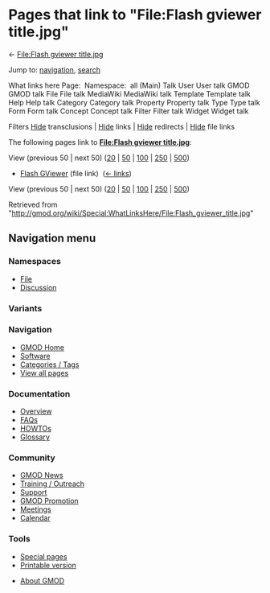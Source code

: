 <div id="mw-page-base" class="noprint">

</div>

<div id="mw-head-base" class="noprint">

</div>

<div id="content" class="mw-body" role="main">

<span id="top"></span>

<div id="mw-js-message" style="display:none;">

</div>



# <span dir="auto">Pages that link to "File:Flash gviewer title.jpg"</span>

<div id="bodyContent">

<div id="contentSub">

← [File:Flash gviewer
title.jpg](/wiki/File:Flash_gviewer_title.jpg "File:Flash gviewer title.jpg")

</div>

<div id="jump-to-nav" class="mw-jump">

Jump to: [navigation](#mw-navigation), [search](#p-search)

</div>

<div id="mw-content-text">

What links here Page:  Namespace:  all (Main) Talk User User talk GMOD
GMOD talk File File talk MediaWiki MediaWiki talk Template Template talk
Help Help talk Category Category talk Property Property talk Type Type
talk Form Form talk Concept Concept talk Filter Filter talk Widget
Widget talk

Filters
[Hide](/mediawiki/index.php?title=Special:WhatLinksHere/File:Flash_gviewer_title.jpg&hidetrans=1 "Special:WhatLinksHere/File:Flash gviewer title.jpg")
transclusions \|
[Hide](/mediawiki/index.php?title=Special:WhatLinksHere/File:Flash_gviewer_title.jpg&hidelinks=1 "Special:WhatLinksHere/File:Flash gviewer title.jpg")
links \|
[Hide](/mediawiki/index.php?title=Special:WhatLinksHere/File:Flash_gviewer_title.jpg&hideredirs=1 "Special:WhatLinksHere/File:Flash gviewer title.jpg")
redirects \|
[Hide](/mediawiki/index.php?title=Special:WhatLinksHere/File:Flash_gviewer_title.jpg&hideimages=1 "Special:WhatLinksHere/File:Flash gviewer title.jpg")
file links

The following pages link to **[File:Flash gviewer
title.jpg](/wiki/File:Flash_gviewer_title.jpg "File:Flash gviewer title.jpg")**:

View (previous 50 \| next 50)
([20](/mediawiki/index.php?title=Special:WhatLinksHere/File:Flash_gviewer_title.jpg&limit=20 "Special:WhatLinksHere/File:Flash gviewer title.jpg")
\|
[50](/mediawiki/index.php?title=Special:WhatLinksHere/File:Flash_gviewer_title.jpg&limit=50 "Special:WhatLinksHere/File:Flash gviewer title.jpg")
\|
[100](/mediawiki/index.php?title=Special:WhatLinksHere/File:Flash_gviewer_title.jpg&limit=100 "Special:WhatLinksHere/File:Flash gviewer title.jpg")
\|
[250](/mediawiki/index.php?title=Special:WhatLinksHere/File:Flash_gviewer_title.jpg&limit=250 "Special:WhatLinksHere/File:Flash gviewer title.jpg")
\|
[500](/mediawiki/index.php?title=Special:WhatLinksHere/File:Flash_gviewer_title.jpg&limit=500 "Special:WhatLinksHere/File:Flash gviewer title.jpg"))

- [Flash GViewer](/wiki/Flash_GViewer "Flash GViewer") (file link) ‎
  <span class="mw-whatlinkshere-tools">([←
  links](/mediawiki/index.php?title=Special:WhatLinksHere&target=Flash+GViewer "Special:WhatLinksHere"))</span>

View (previous 50 \| next 50)
([20](/mediawiki/index.php?title=Special:WhatLinksHere/File:Flash_gviewer_title.jpg&limit=20 "Special:WhatLinksHere/File:Flash gviewer title.jpg")
\|
[50](/mediawiki/index.php?title=Special:WhatLinksHere/File:Flash_gviewer_title.jpg&limit=50 "Special:WhatLinksHere/File:Flash gviewer title.jpg")
\|
[100](/mediawiki/index.php?title=Special:WhatLinksHere/File:Flash_gviewer_title.jpg&limit=100 "Special:WhatLinksHere/File:Flash gviewer title.jpg")
\|
[250](/mediawiki/index.php?title=Special:WhatLinksHere/File:Flash_gviewer_title.jpg&limit=250 "Special:WhatLinksHere/File:Flash gviewer title.jpg")
\|
[500](/mediawiki/index.php?title=Special:WhatLinksHere/File:Flash_gviewer_title.jpg&limit=500 "Special:WhatLinksHere/File:Flash gviewer title.jpg"))

</div>

<div class="printfooter">

Retrieved from
"<http://gmod.org/wiki/Special:WhatLinksHere/File:Flash_gviewer_title.jpg>"

</div>

<div id="catlinks" class="catlinks catlinks-allhidden">

</div>

<div class="visualClear">

</div>

</div>

</div>

<div id="mw-navigation">

## Navigation menu

<div id="mw-head">



<div id="left-navigation">

<div id="p-namespaces" class="vectorTabs" role="navigation"
aria-labelledby="p-namespaces-label">

### Namespaces

- <span id="ca-nstab-image"><a href="/wiki/File:Flash_gviewer_title.jpg" accesskey="c"
  title="View the file page [c]">File</a></span>
- <span id="ca-talk"><a
  href="/mediawiki/index.php?title=File_talk:Flash_gviewer_title.jpg&amp;action=edit&amp;redlink=1"
  accesskey="t"
  title="Discussion about the content page [t]">Discussion</a></span>

</div>

<div id="p-variants" class="vectorMenu emptyPortlet" role="navigation"
aria-labelledby="p-variants-label">

### 

### Variants[](#)

<div class="menu">

</div>

</div>

</div>





</div>

</div>

</div>

<div id="mw-panel">

<div id="p-logo" role="banner">

<a href="/wiki/Main_Page"
style="background-image: url(http://gmod.org/images/GMOD-cogs.png);"
title="Visit the main page"></a>

</div>

<div id="p-Navigation" class="portal" role="navigation"
aria-labelledby="p-Navigation-label">

### Navigation

<div class="body">

- <span id="n-GMOD-Home">[GMOD Home](/wiki/Main_Page)</span>
- <span id="n-Software">[Software](/wiki/GMOD_Components)</span>
- <span id="n-Categories-.2F-Tags">[Categories /
  Tags](/wiki/Categories)</span>
- <span id="n-View-all-pages">[View all
  pages](/wiki/Special:AllPages)</span>

</div>

</div>

<div id="p-Documentation" class="portal" role="navigation"
aria-labelledby="p-Documentation-label">

### Documentation

<div class="body">

- <span id="n-Overview">[Overview](/wiki/Overview)</span>
- <span id="n-FAQs">[FAQs](/wiki/Category:FAQ)</span>
- <span id="n-HOWTOs">[HOWTOs](/wiki/Category:HOWTO)</span>
- <span id="n-Glossary">[Glossary](/wiki/Glossary)</span>

</div>

</div>

<div id="p-Community" class="portal" role="navigation"
aria-labelledby="p-Community-label">

### Community

<div class="body">

- <span id="n-GMOD-News">[GMOD News](/wiki/GMOD_News)</span>
- <span id="n-Training-.2F-Outreach">[Training /
  Outreach](/wiki/Training_and_Outreach)</span>
- <span id="n-Support">[Support](/wiki/Support)</span>
- <span id="n-GMOD-Promotion">[GMOD
  Promotion](/wiki/GMOD_Promotion)</span>
- <span id="n-Meetings">[Meetings](/wiki/Meetings)</span>
- <span id="n-Calendar">[Calendar](/wiki/Calendar)</span>

</div>

</div>

<div id="p-tb" class="portal" role="navigation"
aria-labelledby="p-tb-label">

### Tools

<div class="body">

- <span id="t-specialpages"><a href="/wiki/Special:SpecialPages" accesskey="q"
  title="A list of all special pages [q]">Special pages</a></span>
- <span id="t-print"><a
  href="/mediawiki/index.php?title=Special:WhatLinksHere/File:Flash_gviewer_title.jpg&amp;printable=yes"
  rel="alternate" accesskey="p"
  title="Printable version of this page [p]">Printable version</a></span>

</div>

</div>

</div>

</div>

<div id="footer" role="contentinfo">

- <span id="footer-places-about">[About
  GMOD](/wiki/GMOD:About "GMOD:About")</span>

<!-- -->






</div>
